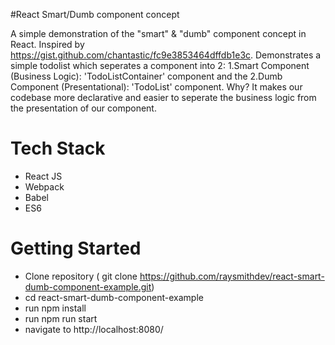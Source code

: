 #React Smart/Dumb component concept

A simple demonstration of the "smart" & "dumb" component concept in React. Inspired by https://gist.github.com/chantastic/fc9e3853464dffdb1e3c. Demonstrates a simple todolist which seperates a component into 2: 1.Smart Component (Business Logic): 'TodoListContainer' component and the 2.Dumb Component (Presentational): 'TodoList' component. Why? It makes our codebase more declarative and easier to seperate the business logic from the presentation of our component.

# Tech Stack
- React JS
- Webpack
- Babel
- ES6

# Getting Started
- Clone repository ( git clone https://github.com/raysmithdev/react-smart-dumb-component-example.git)
- cd react-smart-dumb-component-example
- run npm install
- run npm run start
- navigate to http://localhost:8080/
